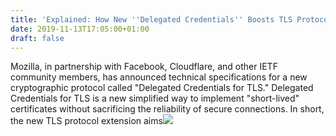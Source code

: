 ```yaml
---
title: 'Explained: How New ''Delegated Credentials'' Boosts TLS Protocol Security'
date: 2019-11-13T17:05:00+01:00
draft: false
---
```


Mozilla, in partnership with Facebook, Cloudflare, and other IETF community members, has announced technical specifications for a new cryptographic protocol called "Delegated Credentials for TLS." Delegated Credentials for TLS is a new simplified way to implement "short-lived" certificates without sacrificing the reliability of secure connections. In short, the new TLS protocol extension aims![](http://feeds.feedburner.com/~r/TheHackersNews/~4/6qT_m1ePtxc)